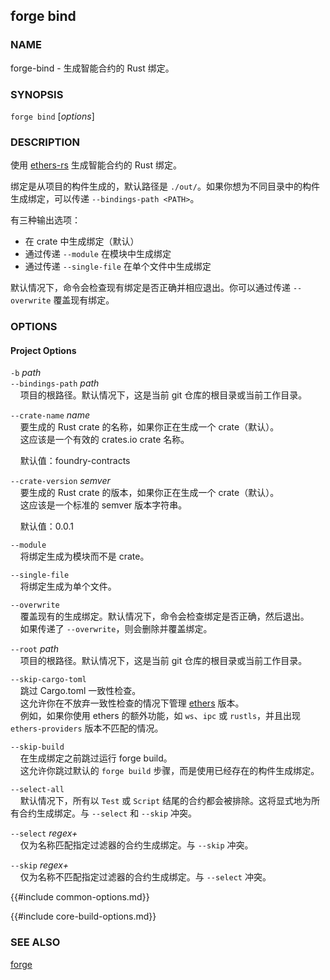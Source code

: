 ## forge bind

### NAME

forge-bind - 生成智能合约的 Rust 绑定。

### SYNOPSIS

``forge bind`` [*options*]

### DESCRIPTION

使用 [ethers-rs](https://github.com/gakonst/ethers-rs) 生成智能合约的 Rust 绑定。

绑定是从项目的构件生成的，默认路径是 `./out/`。如果你想为不同目录中的构件生成绑定，可以传递 `--bindings-path <PATH>`。

有三种输出选项：

- 在 crate 中生成绑定（默认）
- 通过传递 `--module` 在模块中生成绑定
- 通过传递 `--single-file` 在单个文件中生成绑定

默认情况下，命令会检查现有绑定是否正确并相应退出。你可以通过传递 `--overwrite` 覆盖现有绑定。

### OPTIONS

#### Project Options

`-b` *path*  
`--bindings-path` *path*  
&nbsp;&nbsp;&nbsp;&nbsp;项目的根路径。默认情况下，这是当前 git 仓库的根目录或当前工作目录。

`--crate-name` *name*  
&nbsp;&nbsp;&nbsp;&nbsp;要生成的 Rust crate 的名称，如果你正在生成一个 crate（默认）。  
&nbsp;&nbsp;&nbsp;&nbsp;这应该是一个有效的 crates.io crate 名称。

&nbsp;&nbsp;&nbsp;&nbsp;默认值：foundry-contracts

`--crate-version` *semver*  
&nbsp;&nbsp;&nbsp;&nbsp;要生成的 Rust crate 的版本，如果你正在生成一个 crate（默认）。  
&nbsp;&nbsp;&nbsp;&nbsp;这应该是一个标准的 semver 版本字符串。

&nbsp;&nbsp;&nbsp;&nbsp;默认值：0.0.1

`--module`  
&nbsp;&nbsp;&nbsp;&nbsp;将绑定生成为模块而不是 crate。

`--single-file`  
&nbsp;&nbsp;&nbsp;&nbsp;将绑定生成为单个文件。

`--overwrite`  
&nbsp;&nbsp;&nbsp;&nbsp;覆盖现有的生成绑定。默认情况下，命令会检查绑定是否正确，然后退出。  
&nbsp;&nbsp;&nbsp;&nbsp;如果传递了 `--overwrite`，则会删除并覆盖绑定。

`--root` *path*  
&nbsp;&nbsp;&nbsp;&nbsp;项目的根路径。默认情况下，这是当前 git 仓库的根目录或当前工作目录。

`--skip-cargo-toml`  
&nbsp;&nbsp;&nbsp;&nbsp;跳过 Cargo.toml 一致性检查。  
&nbsp;&nbsp;&nbsp;&nbsp;这允许你在不放弃一致性检查的情况下管理 [ethers](https://github.com/gakonst/ethers-rs) 版本。  
&nbsp;&nbsp;&nbsp;&nbsp;例如，如果你使用 ethers 的额外功能，如 `ws`、`ipc` 或 `rustls`，并且出现 `ethers-providers` 版本不匹配的情况。

`--skip-build`  
&nbsp;&nbsp;&nbsp;&nbsp;在生成绑定之前跳过运行 forge build。  
&nbsp;&nbsp;&nbsp;&nbsp;这允许你跳过默认的 `forge build` 步骤，而是使用已经存在的构件生成绑定。

`--select-all`  
&nbsp;&nbsp;&nbsp;&nbsp;默认情况下，所有以 `Test` 或 `Script` 结尾的合约都会被排除。这将显式地为所有合约生成绑定。与 `--select` 和 `--skip` 冲突。

`--select` *regex+*  
&nbsp;&nbsp;&nbsp;&nbsp;仅为名称匹配指定过滤器的合约生成绑定。与 `--skip` 冲突。

`--skip` *regex+*  
&nbsp;&nbsp;&nbsp;&nbsp;仅为名称不匹配指定过滤器的合约生成绑定。与 `--select` 冲突。

{{#include common-options.md}}

{{#include core-build-options.md}}

### SEE ALSO

[forge](./forge.md)
